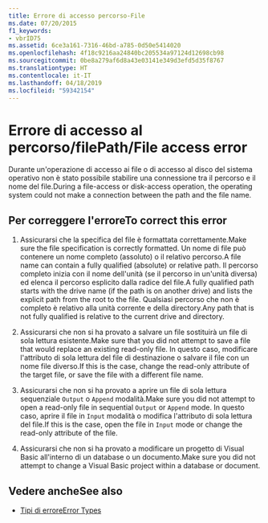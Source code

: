 ```yaml
---
title: Errore di accesso percorso-File
ms.date: 07/20/2015
f1_keywords:
- vbrID75
ms.assetid: 6ce3a161-7316-46bd-a785-0d50e5414020
ms.openlocfilehash: 4f18c9216aa24840bc205534a97124d12698cb98
ms.sourcegitcommit: 0be8a279af6d8a43e03141e349d3efd5d35f8767
ms.translationtype: HT
ms.contentlocale: it-IT
ms.lasthandoff: 04/18/2019
ms.locfileid: "59342154"
---
```

# <a name="pathfile-access-error"></a><span data-ttu-id="20fa5-102">Errore di accesso al percorso/file</span><span class="sxs-lookup"><span data-stu-id="20fa5-102">Path/File access error</span></span>
<span data-ttu-id="20fa5-103">Durante un'operazione di accesso ai file o di accesso al disco del sistema operativo non è stato possibile stabilire una connessione tra il percorso e il nome del file.</span><span class="sxs-lookup"><span data-stu-id="20fa5-103">During a file-access or disk-access operation, the operating system could not make a connection between the path and the file name.</span></span>  
  
## <a name="to-correct-this-error"></a><span data-ttu-id="20fa5-104">Per correggere l'errore</span><span class="sxs-lookup"><span data-stu-id="20fa5-104">To correct this error</span></span>  
  
1. <span data-ttu-id="20fa5-105">Assicurarsi che la specifica del file è formattata correttamente.</span><span class="sxs-lookup"><span data-stu-id="20fa5-105">Make sure the file specification is correctly formatted.</span></span> <span data-ttu-id="20fa5-106">Un nome di file può contenere un nome completo (assoluto) o il relativo percorso.</span><span class="sxs-lookup"><span data-stu-id="20fa5-106">A file name can contain a fully qualified (absolute) or relative path.</span></span> <span data-ttu-id="20fa5-107">Il percorso completo inizia con il nome dell'unità (se il percorso in un'unità diversa) ed elenca il percorso esplicito dalla radice del file.</span><span class="sxs-lookup"><span data-stu-id="20fa5-107">A fully qualified path starts with the drive name (if the path is on another drive) and lists the explicit path from the root to the file.</span></span> <span data-ttu-id="20fa5-108">Qualsiasi percorso che non è completo è relativo alla unità corrente e della directory.</span><span class="sxs-lookup"><span data-stu-id="20fa5-108">Any path that is not fully qualified is relative to the current drive and directory.</span></span>  
  
2. <span data-ttu-id="20fa5-109">Assicurarsi che non si ha provato a salvare un file sostituirà un file di sola lettura esistente.</span><span class="sxs-lookup"><span data-stu-id="20fa5-109">Make sure that you did not attempt to save a file that would replace an existing read-only file.</span></span> <span data-ttu-id="20fa5-110">In questo caso, modificare l'attributo di sola lettura del file di destinazione o salvare il file con un nome file diverso.</span><span class="sxs-lookup"><span data-stu-id="20fa5-110">If this is the case, change the read-only attribute of the target file, or save the file with a different file name.</span></span>  
  
3. <span data-ttu-id="20fa5-111">Assicurarsi che non si ha provato a aprire un file di sola lettura sequenziale `Output` o `Append` modalità.</span><span class="sxs-lookup"><span data-stu-id="20fa5-111">Make sure you did not attempt to open a read-only file in sequential `Output` or `Append` mode.</span></span> <span data-ttu-id="20fa5-112">In questo caso, aprire il file in `Input` modalità o modifica l'attributo di sola lettura del file.</span><span class="sxs-lookup"><span data-stu-id="20fa5-112">If this is the case, open the file in `Input` mode or change the read-only attribute of the file.</span></span>  
  
4. <span data-ttu-id="20fa5-113">Assicurarsi che non si ha provato a modificare un progetto di Visual Basic all'interno di un database o un documento.</span><span class="sxs-lookup"><span data-stu-id="20fa5-113">Make sure you did not attempt to change a Visual Basic project within a database or document.</span></span>  
  
## <a name="see-also"></a><span data-ttu-id="20fa5-114">Vedere anche</span><span class="sxs-lookup"><span data-stu-id="20fa5-114">See also</span></span>

- [<span data-ttu-id="20fa5-115">Tipi di errore</span><span class="sxs-lookup"><span data-stu-id="20fa5-115">Error Types</span></span>](../../../visual-basic/programming-guide/language-features/error-types.md)

